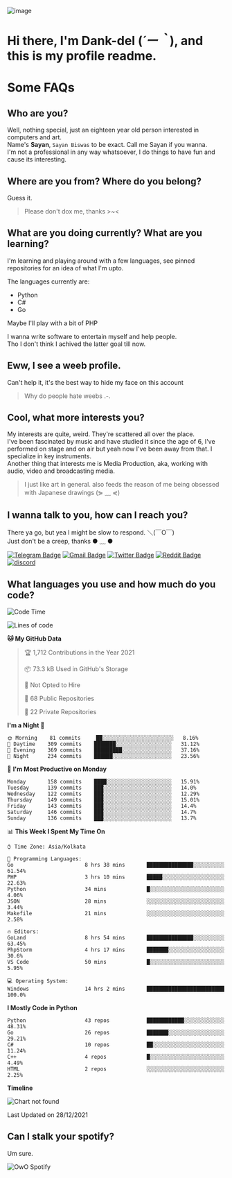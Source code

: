 ![image](https://user-images.githubusercontent.com/63096193/125182844-29f20800-e22f-11eb-8dc9-b0f2d29647bb.png)

# **Hi there, I'm Dank-del (*´ー｀*), and this is my profile readme.**
<!--  [![Profile views](https://gpvc.arturio.dev/dank-del)](https://github.com/dank-del) -->
# Some FAQs

## **Who are you?**

Well, nothing special, just an eighteen year old person interested in computers and art. \
Name's **Sayan**, `Sayan Biswas` to be exact. Call me Sayan if you wanna. \
I'm not a professional in any way whatsoever, I do things to have fun and cause its interesting.

## **Where are you from? Where do you belong?**

Guess it.
> Please don't dox me, thanks >~<

## **What are you doing currently? What are you learning?**

I'm learning and playing around with a few languages, see pinned repositories for an idea of what I'm upto.

The languages currently are:

- Python
- C#
- Go

Maybe I'll play with a bit of PHP

I wanna write software to entertain myself and help people. \
Tho I don't think I achived the latter goal till now.

## **Eww, I see a weeb profile.**

Can't help it, it's the best way to hide my face on this account
> Why do people hate weebs .-.

## **Cool, what more interests you?**

My interests are quite, weird. They're scattered all over the place. \
I've been fascinated by music and have studied it since the age of 6, I've performed on stage and on air but yeah now I've been away from that. I specialize in key instruments. \
Another thing that interests me is Media Production, aka, working with audio, video and broadcasting media.

> I just like art in general. also feeds the reason of me being obsessed with Japanese drawings (⋟ ﹏ ⋞)

## **I wanna talk to you, how can I reach you?**

There ya go, but yea I might be slow to respond. ＼(￣O￣) \
Just don't be a creep, thanks ● ﹏ ●

[![Telegram Badge](https://img.shields.io/badge/-dank_as_fuck-1ca0f1?style=flat-square&logo=telegram&logoColor=white&link=https://t.me/dank_as_fuck)](https://t.me/dank_as_fuck)
[![Gmail Badge](https://img.shields.io/badge/-chizuru@kanojo.tk-c14438?style=flat-square&logo=Gmail&logoColor=white&link=mailto:chizuru@kanojo.tk)](mailto:chizuru@kanojo.tk)
[![Twitter Badge](https://img.shields.io/twitter/follow/TheDankDel?style=social)](https://twitter.com/TheDankDel)
[![Reddit Badge](https://img.shields.io/reddit/user-karma/combined/dank_as_fuck_?style=social)](https://www.reddit.com/user/dank_as_fuck_/)
[![discord](https://discord-md-badge.vercel.app/api/shield/506536929152466945?style=social)](https://discordapp.com/users/506536929152466945)

## **What languages you use and how much do you code?**

<!--START_SECTION:waka-->
![Code Time](http://img.shields.io/badge/Code%20Time-310%20hrs%2040%20mins-blue)

![Lines of code](https://img.shields.io/badge/From%20Hello%20World%20I%27ve%20Written-866%20Thousand%20lines%20of%20code-blue)

**🐱 My GitHub Data** 

> 🏆 1,712 Contributions in the Year 2021
 > 
> 📦 73.3 kB Used in GitHub's Storage 
 > 
> 🚫 Not Opted to Hire
 > 
> 📜 68 Public Repositories 
 > 
> 🔑 22 Private Repositories  
 > 
**I'm a Night 🦉** 

```text
🌞 Morning    81 commits     ██░░░░░░░░░░░░░░░░░░░░░░░   8.16% 
🌆 Daytime    309 commits    ███████░░░░░░░░░░░░░░░░░░   31.12% 
🌃 Evening    369 commits    █████████░░░░░░░░░░░░░░░░   37.16% 
🌙 Night      234 commits    ██████░░░░░░░░░░░░░░░░░░░   23.56%

```
📅 **I'm Most Productive on Monday** 

```text
Monday       158 commits    ████░░░░░░░░░░░░░░░░░░░░░   15.91% 
Tuesday      139 commits    ███░░░░░░░░░░░░░░░░░░░░░░   14.0% 
Wednesday    122 commits    ███░░░░░░░░░░░░░░░░░░░░░░   12.29% 
Thursday     149 commits    ███░░░░░░░░░░░░░░░░░░░░░░   15.01% 
Friday       143 commits    ███░░░░░░░░░░░░░░░░░░░░░░   14.4% 
Saturday     146 commits    ███░░░░░░░░░░░░░░░░░░░░░░   14.7% 
Sunday       136 commits    ███░░░░░░░░░░░░░░░░░░░░░░   13.7%

```


📊 **This Week I Spent My Time On** 

```text
⌚︎ Time Zone: Asia/Kolkata

💬 Programming Languages: 
Go                       8 hrs 38 mins       ███████████████░░░░░░░░░░   61.54% 
PHP                      3 hrs 10 mins       █████░░░░░░░░░░░░░░░░░░░░   22.63% 
Python                   34 mins             █░░░░░░░░░░░░░░░░░░░░░░░░   4.06% 
JSON                     28 mins             ░░░░░░░░░░░░░░░░░░░░░░░░░   3.44% 
Makefile                 21 mins             ░░░░░░░░░░░░░░░░░░░░░░░░░   2.58%

🔥 Editors: 
GoLand                   8 hrs 54 mins       ███████████████░░░░░░░░░░   63.45% 
PhpStorm                 4 hrs 17 mins       ███████░░░░░░░░░░░░░░░░░░   30.6% 
VS Code                  50 mins             █░░░░░░░░░░░░░░░░░░░░░░░░   5.95%

💻 Operating System: 
Windows                  14 hrs 2 mins       █████████████████████████   100.0%

```

**I Mostly Code in Python** 

```text
Python                   43 repos            ████████████░░░░░░░░░░░░░   48.31% 
Go                       26 repos            ███████░░░░░░░░░░░░░░░░░░   29.21% 
C#                       10 repos            ██░░░░░░░░░░░░░░░░░░░░░░░   11.24% 
C++                      4 repos             █░░░░░░░░░░░░░░░░░░░░░░░░   4.49% 
HTML                     2 repos             ░░░░░░░░░░░░░░░░░░░░░░░░░   2.25%

```


**Timeline**

![Chart not found](https://raw.githubusercontent.com/Dank-del/Dank-del/main/charts/bar_graph.png) 


 Last Updated on 28/12/2021
<!--END_SECTION:waka-->

## **Can I stalk your spotify?**

Um sure.

![OwO Spotify](https://spotify-recently-played-readme.vercel.app/api?user=31fdrsslnr7nvq4ytqwtw7c4rxfm&count=5)
